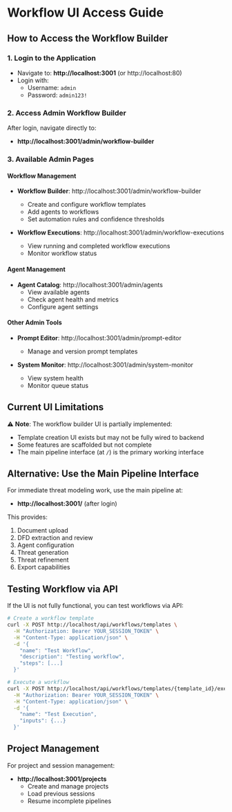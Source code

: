 # Workflow UI Access Guide

## How to Access the Workflow Builder

### 1. Login to the Application
- Navigate to: **http://localhost:3001** (or http://localhost:80)
- Login with:
  - Username: `admin`
  - Password: `admin123!`

### 2. Access Admin Workflow Builder
After login, navigate directly to:
- **http://localhost:3001/admin/workflow-builder**

### 3. Available Admin Pages

#### Workflow Management
- **Workflow Builder**: http://localhost:3001/admin/workflow-builder
  - Create and configure workflow templates
  - Add agents to workflows
  - Set automation rules and confidence thresholds
  
- **Workflow Executions**: http://localhost:3001/admin/workflow-executions
  - View running and completed workflow executions
  - Monitor workflow status

#### Agent Management
- **Agent Catalog**: http://localhost:3001/admin/agents
  - View available agents
  - Check agent health and metrics
  - Configure agent settings

#### Other Admin Tools
- **Prompt Editor**: http://localhost:3001/admin/prompt-editor
  - Manage and version prompt templates
  
- **System Monitor**: http://localhost:3001/admin/system-monitor
  - View system health
  - Monitor queue status

## Current UI Limitations

⚠️ **Note**: The workflow builder UI is partially implemented:
- Template creation UI exists but may not be fully wired to backend
- Some features are scaffolded but not complete
- The main pipeline interface (at `/`) is the primary working interface

## Alternative: Use the Main Pipeline Interface

For immediate threat modeling work, use the main pipeline at:
- **http://localhost:3001/** (after login)

This provides:
1. Document upload
2. DFD extraction and review
3. Agent configuration
4. Threat generation
5. Threat refinement
6. Export capabilities

## Testing Workflow via API

If the UI is not fully functional, you can test workflows via API:

```bash
# Create a workflow template
curl -X POST http://localhost/api/workflows/templates \
  -H "Authorization: Bearer YOUR_SESSION_TOKEN" \
  -H "Content-Type: application/json" \
  -d '{
    "name": "Test Workflow",
    "description": "Testing workflow",
    "steps": [...]
  }'

# Execute a workflow
curl -X POST http://localhost/api/workflows/templates/{template_id}/execute \
  -H "Authorization: Bearer YOUR_SESSION_TOKEN" \
  -H "Content-Type: application/json" \
  -d '{
    "name": "Test Execution",
    "inputs": {...}
  }'
```

## Project Management

For project and session management:
- **http://localhost:3001/projects**
  - Create and manage projects
  - Load previous sessions
  - Resume incomplete pipelines